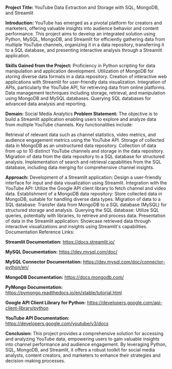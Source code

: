 **Project Title:** YouTube Data Extraction and Storage with SQL, MongoDB, and Streamlit

**Introduction:** YouTube has emerged as a pivotal platform for creators and marketers, offering valuable insights into audience behavior and content performance. This project aims to develop an integrated solution using Python, MySQL, MongoDB, and Streamlit for efficiently gathering data from multiple YouTube channels, organizing it in a data repository, transferring it to a SQL database, and presenting interactive analysis through a Streamlit application.

**Skills Gained from the Project:**
Proficiency in Python scripting for data manipulation and application development.
Utilization of MongoDB for storing diverse data formats in a data repository.
Creation of interactive web applications with Streamlit for user-friendly data visualization.
Integration of APIs, particularly the YouTube API, for retrieving data from online platforms.
Data management techniques including storage, retrieval, and manipulation using MongoDB and MySQL databases.
Querying SQL databases for advanced data analysis and reporting.

**Domain:** Social Media Analytics
**Problem Statement:** The objective is to build a Streamlit application enabling users to explore and analyze data from multiple YouTube channels. Key functionalities include:

Retrieval of relevant data such as channel statistics, video metrics, and audience engagement metrics using the YouTube API.
Storage of collected data in MongoDB as an unstructured data repository.
Collection of data from up to 10 distinct YouTube channels and storage in the data repository.
Migration of data from the data repository to a SQL database for structured analysis.
Implementation of search and retrieval capabilities from the SQL database, including data merging for comprehensive channel insights.

**Approach:**
Development of a Streamlit application: Design a user-friendly interface for input and data visualization using Streamlit.
Integration with the YouTube API: Utilize the Google API client library to fetch channel and video data.
Establishment of a MongoDB data repository: Store collected data in MongoDB, suitable for handling diverse data types.
Migration of data to a SQL database: Transfer data from MongoDB to a SQL database (MySQL) for structured storage and analysis.
Querying the SQL database: Utilize SQL queries, potentially with libraries, to retrieve and process data.
Presentation of data in the Streamlit application: Showcase retrieved data through interactive visualizations and insights using Streamlit's capabilities.
Documentation Reference Links:

**Streamlit Documentation:** https://docs.streamlit.io/

**MySQL Documentation:** https://dev.mysql.com/doc/

**MySQL Connector Documentation:** https://dev.mysql.com/doc/connector-python/en/

**MongoDB Documentation:** https://docs.mongodb.com/

**PyMongo Documentation:** https://pymongo.readthedocs.io/en/stable/tutorial.html

**Google API Client Library for Python:** https://developers.google.com/api-client-library/python

**YouTube API Documentation:** https://developers.google.com/youtube/v3/docs

**Conclusion:** This project provides a comprehensive solution for accessing and analyzing YouTube data, empowering users to gain valuable insights into channel performance and audience engagement. By leveraging Python, SQL, MongoDB, and Streamlit, it offers a robust toolkit for social media analysts, content creators, and marketers to enhance their strategies and decision-making processes.
